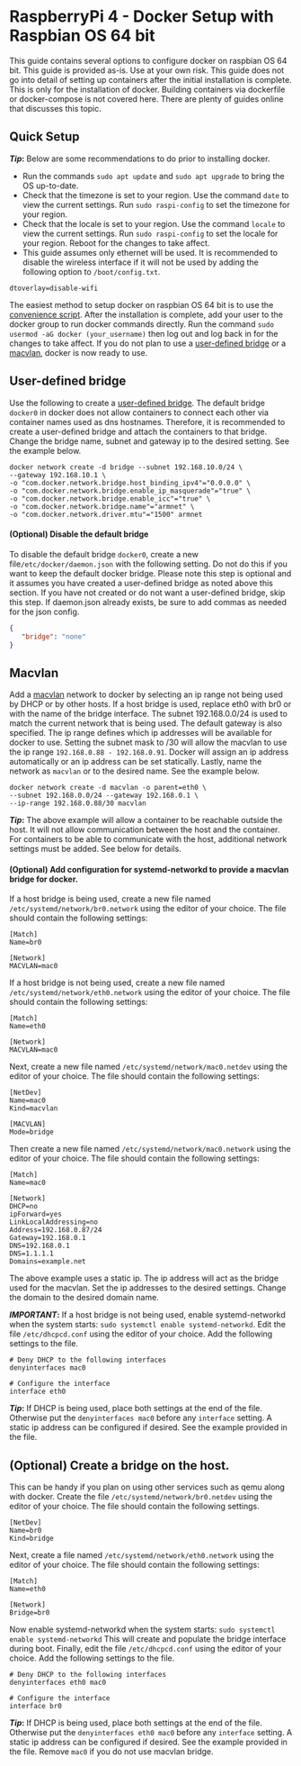 # RaspberryPi 4 - Docker Setup with Raspbian OS 64 bit

This guide contains several options to configure docker on raspbian OS 64 bit. This guide is provided as-is. Use at your own risk. This guide does not go into detail of setting up containers after the initial installation is complete. This is only for the installation of docker. Building containers via dockerfile or docker-compose is not covered here. There are plenty of guides online that discusses this topic.

## **Quick Setup**
**_Tip_:** Below are some recommendations to do prior to installing docker.
- Run the commands `sudo apt update` and `sudo apt upgrade` to bring the OS up-to-date.
- Check that the timezone is set to your region.  Use the command `date` to view the current settings. Run `sudo raspi-config` to set the timezone for your region.
- Check that the locale is set to your region. Use the command `locale` to view the current settings. Run `sudo raspi-config` to set the locale for your region. Reboot for the changes to take affect.
- This guide assumes only ethernet will be used. It is recommended to disable the wireless interface if it will not be used by adding the following option to `/boot/config.txt`.
```
dtoverlay=disable-wifi
```

The easiest method to setup docker on raspbian OS 64 bit is to use the [convenience script](https://docs.docker.com/engine/install/debian/#install-using-the-convenience-script). After the installation is complete, add your user to the docker group to run docker commands directly. Run the command `sudo usermod -aG docker (your_username)` then log out and log back in for the changes to take affect. If you do not plan to use a [user-defined bridge](https://docs.docker.com/network/bridge/) or a [macvlan](https://docs.docker.com/network/macvlan/), docker is now ready to use.

## **User-defined bridge**
Use the following to create a [user-defined bridge](https://docs.docker.com/network/bridge/). The default bridge `docker0` in docker does not allow containers to connect each other via container names used as dns hostnames. Therefore, it is recommended to create a user-defined bridge and attach the containers to that bridge. Change the bridge name, subnet and gateway ip to the desired setting. See the example below.
```
docker network create -d bridge --subnet 192.168.10.0/24 \
--gateway 192.168.10.1 \
-o "com.docker.network.bridge.host_binding_ipv4"="0.0.0.0" \
-o "com.docker.network.bridge.enable_ip_masquerade"="true" \
-o "com.docker.network.bridge.enable_icc"="true" \
-o "com.docker.network.bridge.name"="armnet" \
-o "com.docker.network.driver.mtu"="1500" armnet
```

#### **(Optional)** Disable the default bridge
To disable the default bridge `docker0`, create a new file`/etc/docker/daemon.json` with the following setting. Do not do this if you want to keep
the default docker bridge. Please note this step is optional and it assumes you have created a user-defined bridge as noted above this section. If you have not created or do not want a user-defined bridge, skip this step. If daemon.json already exists, be sure to add commas as needed for the json config.
```json
{
   "bridge": "none"
}
```
## **Macvlan**
Add a [macvlan](https://docs.docker.com/network/macvlan/) network to docker by selecting an ip range not being used by DHCP or by other hosts. If a host bridge is used, replace eth0 with br0 or with the name of the bridge interface. The subnet 192.168.0.0/24 is used to match the current network that is being used. The default gateway is also specified. The ip range defines which ip addresses will be available for docker to use. Setting the subnet mask to /30 will allow the macvlan to use the ip range `192.168.0.88 - 192.168.0.91`. Docker will assign an ip address automatically or an ip address can be set statically. Lastly, name the network as `macvlan` or to the desired name. See the example below.
```
docker network create -d macvlan -o parent=eth0 \
--subnet 192.168.0.0/24 --gateway 192.168.0.1 \
--ip-range 192.168.0.88/30 macvlan
```

**_Tip_:** The above example will allow a container to be reachable outside the host. It will not allow communication between the host and the container. For containers to be able to communicate with the host, additional network settings must be added. See below for details.

#### **(Optional)** Add configuration for systemd-networkd to provide a macvlan bridge for docker. 
If a host bridge is being used, create a new file named `/etc/systemd/network/br0.network` using the editor of your choice. The file should contain the following settings:
```
[Match]
Name=br0

[Network]
MACVLAN=mac0
```

If a host bridge is not being used, create a new file named `/etc/systemd/network/eth0.network` using the editor of your choice. The file should contain the following settings:
```
[Match]
Name=eth0

[Network]
MACVLAN=mac0
```

Next, create a new file named `/etc/systemd/network/mac0.netdev` using the editor of your choice. The file should contain the following settings:
```
[NetDev]
Name=mac0
Kind=macvlan

[MACVLAN]
Mode=bridge
```
Then create a new file named `/etc/systemd/network/mac0.network` using the editor of your choice. The file should contain the following settings:
```
[Match]
Name=mac0

[Network]
DHCP=no
ipForward=yes
LinkLocalAddressing=no
Address=192.168.0.87/24
Gateway=192.168.0.1
DNS=192.168.0.1
DNS=1.1.1.1
Domains=example.net
```
The above example uses a static ip. The ip address will act as the bridge used for the macvlan. Set the ip addresses to the desired settings. Change the domain to the desired domain name.

**_IMPORTANT_:** If a host bridge is not being used, enable systemd-networkd when the system starts: `sudo systemctl enable systemd-networkd`. Edit the file `/etc/dhcpcd.conf` using the editor of your choice. Add the following settings to the file.
```
# Deny DHCP to the following interfaces
denyinterfaces mac0

# Configure the interface
interface eth0
```
**_Tip_:** If DHCP is being used, place both settings at the end of the file. Otherwise put the `denyinterfaces mac0` before any `interface` setting. A static ip address can be configured if desired. See the example provided in the file.

## **(Optional) Create a bridge on the host.** 
This can be handy if you plan on using other services such as qemu along with docker. Create the file `/etc/systemd/network/br0.netdev` using the editor of your choice. The file should contain the following settings.
```
[NetDev]
Name=br0
Kind=bridge
```
Next, create a file named `/etc/systemd/network/eth0.network` using the editor of your choice. The file should contain the following settings:
```
[Match]
Name=eth0

[Network]
Bridge=br0
```
Now enable systemd-networkd when the system starts: `sudo systemctl enable systemd-networkd` This will create and populate the bridge interface during boot.
Finally, edit the file `/etc/dhcpcd.conf` using the editor of your choice. Add the following settings to the file.
```
# Deny DHCP to the following interfaces
denyinterfaces eth0 mac0

# Configure the interface
interface br0
```
**_Tip_:** If DHCP is being used, place both settings at the end of the file. Otherwise put the `denyinterfaces eth0 mac0` before any `interface` setting. A static ip address can be configured if desired. See the example provided in the file. Remove `mac0` if you do not use macvlan bridge.
